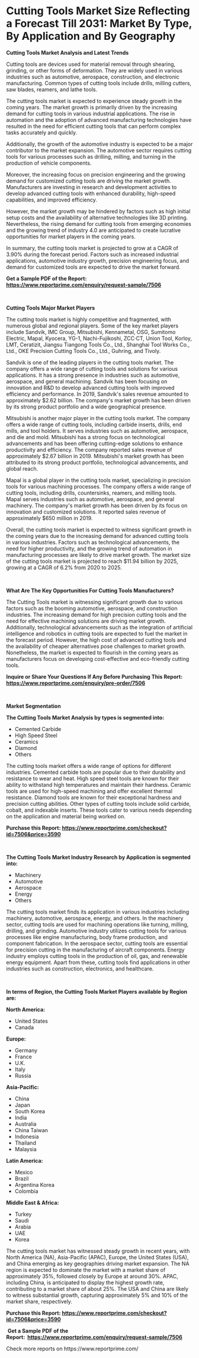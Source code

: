 <p><h1>Cutting Tools Market Size Reflecting a Forecast Till 2031: Market By Type, By Application and By Geography</h1></p><p><strong>Cutting Tools Market Analysis and Latest Trends</strong></p>
<p><p>Cutting tools are devices used for material removal through shearing, grinding, or other forms of deformation. They are widely used in various industries such as automotive, aerospace, construction, and electronic manufacturing. Common types of cutting tools include drills, milling cutters, saw blades, reamers, and lathe tools.</p><p>The cutting tools market is expected to experience steady growth in the coming years. The market growth is primarily driven by the increasing demand for cutting tools in various industrial applications. The rise in automation and the adoption of advanced manufacturing technologies have resulted in the need for efficient cutting tools that can perform complex tasks accurately and quickly.</p><p>Additionally, the growth of the automotive industry is expected to be a major contributor to the market expansion. The automotive sector requires cutting tools for various processes such as drilling, milling, and turning in the production of vehicle components.</p><p>Moreover, the increasing focus on precision engineering and the growing demand for customized cutting tools are driving the market growth. Manufacturers are investing in research and development activities to develop advanced cutting tools with enhanced durability, high-speed capabilities, and improved efficiency.</p><p>However, the market growth may be hindered by factors such as high initial setup costs and the availability of alternative technologies like 3D printing. Nevertheless, the rising demand for cutting tools from emerging economies and the growing trend of industry 4.0 are anticipated to create lucrative opportunities for market players in the coming years.</p><p>In summary, the cutting tools market is projected to grow at a CAGR of 3.90% during the forecast period. Factors such as increased industrial applications, automotive industry growth, precision engineering focus, and demand for customized tools are expected to drive the market forward.</p></p>
<p><strong>Get a Sample PDF of the Report:&nbsp; <a href="https://www.reportprime.com/enquiry/request-sample/7506">https://www.reportprime.com/enquiry/request-sample/7506</a></strong></p>
<p>&nbsp;</p>
<p><strong>Cutting Tools Major Market Players</strong></p>
<p><p>The cutting tools market is highly competitive and fragmented, with numerous global and regional players. Some of the key market players include Sandvik, IMC Group, Mitsubishi, Kennametal, OSG, Sumitomo Electric, Mapal, Kyocera, YG-1, Nachi-Fujikoshi, ZCC·CT, Union Tool, Korloy, LMT, Ceratizit, Jiangsu Tiangong Tools Co., Ltd., Shanghai Tool Works Co., Ltd., OKE Precision Cutting Tools Co., Ltd., Guhring, and Tivoly.</p><p>Sandvik is one of the leading players in the cutting tools market. The company offers a wide range of cutting tools and solutions for various applications. It has a strong presence in industries such as automotive, aerospace, and general machining. Sandvik has been focusing on innovation and R&D to develop advanced cutting tools with improved efficiency and performance. In 2019, Sandvik's sales revenue amounted to approximately $2.62 billion. The company's market growth has been driven by its strong product portfolio and a wide geographical presence.</p><p>Mitsubishi is another major player in the cutting tools market. The company offers a wide range of cutting tools, including carbide inserts, drills, end mills, and tool holders. It serves industries such as automotive, aerospace, and die and mold. Mitsubishi has a strong focus on technological advancements and has been offering cutting-edge solutions to enhance productivity and efficiency. The company reported sales revenue of approximately $2.67 billion in 2019. Mitsubishi's market growth has been attributed to its strong product portfolio, technological advancements, and global reach.</p><p>Mapal is a global player in the cutting tools market, specializing in precision tools for various machining processes. The company offers a wide range of cutting tools, including drills, countersinks, reamers, and milling tools. Mapal serves industries such as automotive, aerospace, and general machinery. The company's market growth has been driven by its focus on innovation and customized solutions. It reported sales revenue of approximately $650 million in 2019.</p><p>Overall, the cutting tools market is expected to witness significant growth in the coming years due to the increasing demand for advanced cutting tools in various industries. Factors such as technological advancements, the need for higher productivity, and the growing trend of automation in manufacturing processes are likely to drive market growth. The market size of the cutting tools market is projected to reach $11.94 billion by 2025, growing at a CAGR of 6.2% from 2020 to 2025.</p></p>
<p>&nbsp;</p>
<p><strong>What Are The Key Opportunities For Cutting Tools Manufacturers?</strong></p>
<p><p>The Cutting Tools market is witnessing significant growth due to various factors such as the booming automotive, aerospace, and construction industries. The increasing demand for high precision cutting tools and the need for effective machining solutions are driving market growth. Additionally, technological advancements such as the integration of artificial intelligence and robotics in cutting tools are expected to fuel the market in the forecast period. However, the high cost of advanced cutting tools and the availability of cheaper alternatives pose challenges to market growth. Nonetheless, the market is expected to flourish in the coming years as manufacturers focus on developing cost-effective and eco-friendly cutting tools.</p></p>
<p><strong>Inquire or Share Your Questions If Any Before Purchasing This Report: <a href="https://www.reportprime.com/enquiry/pre-order/7506">https://www.reportprime.com/enquiry/pre-order/7506</a></strong></p>
<p>&nbsp;</p>
<p><strong>Market Segmentation</strong></p>
<p><strong>The Cutting Tools Market Analysis by types is segmented into:</strong></p>
<p><ul><li>Cemented Carbide</li><li>High Speed Steel</li><li>Ceramics</li><li>Diamond</li><li>Others</li></ul></p>
<p><p>The cutting tools market offers a wide range of options for different industries. Cemented carbide tools are popular due to their durability and resistance to wear and heat. High speed steel tools are known for their ability to withstand high temperatures and maintain their hardness. Ceramic tools are used for high-speed machining and offer excellent thermal resistance. Diamond tools are known for their exceptional hardness and precision cutting abilities. Other types of cutting tools include solid carbide, cobalt, and indexable inserts. These tools cater to various needs depending on the application and material being worked on.</p></p>
<p><strong>Purchase this Report:&nbsp;<a href="https://www.reportprime.com/checkout?id=7506&price=3590">https://www.reportprime.com/checkout?id=7506&price=3590</a></strong></p>
<p>&nbsp;</p>
<p><strong>The Cutting Tools Market Industry Research by Application is segmented into:</strong></p>
<p><ul><li>Machinery</li><li>Automotive</li><li>Aerospace</li><li>Energy</li><li>Others</li></ul></p>
<p><p>The cutting tools market finds its application in various industries including machinery, automotive, aerospace, energy, and others. In the machinery sector, cutting tools are used for machining operations like turning, milling, drilling, and grinding. Automotive industry utilizes cutting tools for various processes like engine manufacturing, body frame production, and component fabrication. In the aerospace sector, cutting tools are essential for precision cutting in the manufacturing of aircraft components. Energy industry employs cutting tools in the production of oil, gas, and renewable energy equipment. Apart from these, cutting tools find applications in other industries such as construction, electronics, and healthcare.</p></p>
<p>&nbsp;</p>
<p><strong>In terms of Region, the Cutting Tools Market Players available by Region are:</strong></p>
<p>
    <p> <strong> North America: </strong>
        <ul>
            <li>United States</li>
            <li>Canada</li>
        </ul>
        </p> 
    <p> <strong> Europe: </strong>
        <ul>
            <li>Germany</li>
            <li>France</li>
            <li>U.K.</li>
            <li>Italy</li>
            <li>Russia</li>
        </ul>
        </p> 
    <p> <strong> Asia-Pacific: </strong>
        <ul>
            <li>China</li>
            <li>Japan</li>
            <li>South Korea</li>
            <li>India</li>
            <li>Australia</li>
            <li>China Taiwan</li>
            <li>Indonesia</li>
            <li>Thailand</li>
            <li>Malaysia</li>
        </ul>
        </p> 
    <p> <strong> Latin America: </strong>
        <ul>
            <li>Mexico</li>
            <li>Brazil</li>
            <li>Argentina Korea</li>
            <li>Colombia</li>
        </ul>
        </p> 
    <p> <strong> Middle East & Africa: </strong>
        <ul>
            <li>Turkey</li>
            <li>Saudi</li>
            <li>Arabia</li>
            <li>UAE</li>
            <li>Korea</li>
        </ul>
    </p>
    </p>
<p><p>The cutting tools market has witnessed steady growth in recent years, with North America (NA), Asia-Pacific (APAC), Europe, the United States (USA), and China emerging as key geographies driving market expansion. The NA region is expected to dominate the market with a market share of approximately 35%, followed closely by Europe at around 30%. APAC, including China, is anticipated to display the highest growth rate, contributing to a market share of about 25%. The USA and China are likely to witness substantial growth, capturing approximately 5% and 10% of the market share, respectively.</p></p>
<p><strong>Purchase this Report: <a href="https://www.reportprime.com/checkout?id=7506&price=3590">https://www.reportprime.com/checkout?id=7506&price=3590</a></strong></p>
<p>&nbsp;<strong>Get a Sample PDF of the Report:&nbsp;&nbsp;<a href="https://www.reportprime.com/enquiry/request-sample/7506">https://www.reportprime.com/enquiry/request-sample/7506</a></strong></p>
<p><strong></strong></p>
<p>Check more reports on https://www.reportprime.com/</p>